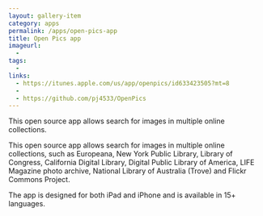 ```yaml
---
layout: gallery-item
category: apps
permalink: /apps/open-pics-app
title: Open Pics app
imageurl:
  - 
tags:
  - 
links:
  - https://itunes.apple.com/us/app/openpics/id633423505?mt=8
  - 
  - https://github.com/pj4533/OpenPics
---
```


This open source app allows search for images in multiple online collections.

This open source app allows search for images in multiple online collections, such as Europeana, New York Public Library, Library of Congress, California Digital Library, Digital Public Library of America, LIFE Magazine photo archive, National Library of Australia (Trove) and Flickr Commons Project.

The app is designed for both iPad and iPhone and is available in 15+ languages.
